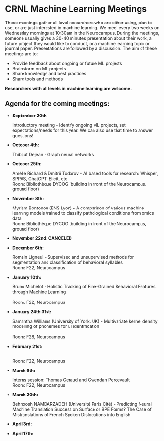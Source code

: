 # CRNL Machine Learning Meetings

These meetings gather all level researchers who are either using, plan to use, or are just interested in machine learning. We meet every two weeks on Wednesday mornings at 10:30am in the Neurocampus. During the meetings, someone usually gives a 30-40 minutes presentation about their work, a future project they would like to conduct, or a machine learning topic or journal paper. Presentations are followed by a discussion. The aim of these meetings are to: 
<ul>
  <li> Provide feedback about ongoing or future ML projects </li>
  <li> Brainstorm on ML projects </li>
  <li> Share knowledge and best practices </li>
  <li> Share tools and methods </li>
</ul>

**Researchers with all levels in machine learning are welcome.**

## Agenda for the coming meetings:

<ul>
  <li> <p><strong>September 20th:</strong></p> Introductory meeting - Identify ongoing ML projects, set expectations/needs for this year. We can also use that time to answer questions! </li>
  <li> <p><strong>October 4th:</strong></p> Thibaut Dejean - Graph neural networks </li>
  <li> <p><strong>October 25th:</strong></p> Amélie Richard & Dmitrii Todorov - AI based tools for research: Whisper, SPPAS, ChatGPT, Elicit, etc 
  <br /> Room: Bibliothèque DYCOG (building in front of the Neurocampus, ground floor)</li>
  <li> <p><strong>November 8th:</strong></p> Myriam Bontonou (ENS Lyon) - A comparison of various machine learning models trained to classify pathological conditions from omics data
  <br /> Room: Bibliothèque DYCOG (building in front of the Neurocampus, ground floor)</li></li>
  <li> <p><strong>November 22nd: CANCELED</strong></p>  
  <li> <p><strong>December 6th:</strong></p> Romain Ligneul - Supervised and unsupervised methods for segmentation and classification of behavioral syllables 
  <br /> Room: F22, Neurocampus</li></li>
  <li> <p><strong>January 10th:</strong></p> Bruno Michelot - Holistic Tracking of Fine-Grained Behavioral Features through Machine Learning </li>
  <br /> Room: F22, Neurocampus</li></li>
  <li> <p><strong>January <del>24th</del> 31st:</strong></p> Samantha Williams (University of York. UK) - Multivariate kernel density modelling of phonemes for L1 identification </li>
  <br /> Room: F28, Neurocampus</li></li>
  <li> <p><strong>February 21st:</strong></p>
  <br /> Room: F22, Neurocampus</li></li>
  <li> <p><strong>March 6th:</strong></p> Interns session: Thomas Geraud and Gwendan Percevault
  <br /> Room: F22, Neurocampus</li></li>
  <li> <p><strong>March 20th:</strong></p> Behnoosh NAMDARZADEH (Université Paris Cité) - Predicting Neural Machine Translation Success on Surface or BPE Forms? The Case of Mistranslations of French Spoken Dislocations into English </li>
  <li> <p><strong>April 3rd:</strong></p>  </li>
  <li> <p><strong>April 17th:</strong></p>  </li>
</ul>

